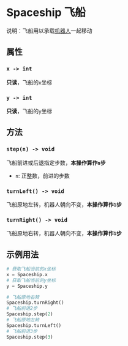 # Spaceship 飞船

说明：飞船用以承载[机器人](Dev)一起移动

## 属性

### `x -> int`

**只读**，飞船的`x`坐标

### `y -> int`

**只读**，飞船的`y`坐标

## 方法

### `step(n) -> void`

飞船前进或后退指定步数，**本操作算作`n`步**

-   `n`: 正整数，前进的步数

### `turnLeft() -> void`

飞船原地左转，机器人朝向不变，**本操作算作`1`步**

### `turnRight() -> void`

飞船原地右转，机器人朝向不变，**本操作算作`1`步**

## 示例用法

```python
# 获取飞船当前的x坐标
x = Spaceship.x
# 获取飞船当前的y坐标
y = Spaceship.y

# 飞船原地右转
Spaceship.turnRight()
# 飞船前进2步
Spaceship.step(2)
# 飞船原地左转
Spaceship.turnLeft()
# 飞船前进3步
Spaceship.step(3)
```
